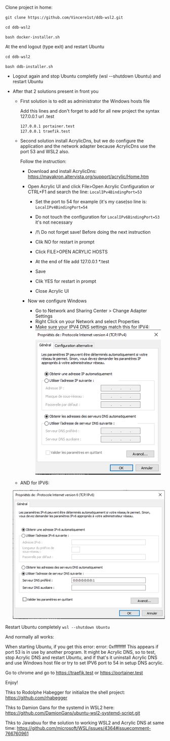 Clone project in home:

`git clone https://github.com/Vincere1st/ddb-wsl2.git`

`cd ddb-wsl2`

`bash docker-installer.sh`

At the end logout (type exit) and restart Ubuntu

`cd ddb-wsl2`

`bash ddb-installer.sh`

- Logout again and stop Ubuntu completly (wsl --shutdown Ubuntu) and restart Ubuntu

- After that 2 solutions present in front you

  - First solution is to edit as administrator the Windows hosts file
    
    Add this lines and don't forget to add for all new project the syntax 127.0.0.1 url <name-project>.test  
    
        127.0.0.1 portainer.test
        127.0.0.1 traefik.test
    
  - Second solution install AcrylicDns, but we do configure the application and the network adapter because AcrylicDns use the port 53 and WSL2 also.
    
    Follow the instruction:
    - Download and install AcrylicDns: https://mayakron.altervista.org/support/acrylic/Home.htm
    
    - Open Acrylic UI
    and click File>Open Acrylic Configuration or CTRL+F1
    and search the line: `LocalIPv4BindingPort=53` 
    
        - Set the port to 54 for example (it's my case)so line is:
    `LocalIPv4BindingPort=54`
    
        - Do not touch the configuration for `LocalIPv6BindingPort=53` it's not necessary
        - /!\ Do not forget save! Before doing the next instruction
        - Clik NO for restart in prompt
        - Click FILE>OPEN ACRYLIC HOSTS
        - At the end of file add 127.0.0.1 *.test
        - Save
        - Clik YES for restart in prompt
        - Close Acrylic UI
    
    - Now we configure Windows 
        - Go to Network and Sharing Center > Change Adapter Settings
        - Right Click on your Network and select Properties 
        - Make sure your IPV4 DNS settings match this for IPV4:
    ![img.png](screen/ipv4.png)
          

  - AND for IPV6:
  

  ![img.png](screen/ipv6.png)

Restart Ubuntu completely `wsl --shutdown Ubuntu`

And normally all works: 

When starting Ubuntu, if you get this error: error: 0xffffffff This appears if port 53 is in use by another program. It might be Acrylic DNS, so to test, stop Acrylic DNS and restart Ubuntu, and if that's it uninstall Acrylic DNS and use Windows host file or try to set IPV6 port to 54 in setup DNS acrylic.


Go to chrome and go to https://traefik.test or https://portainer.test

Enjoy!

Thks to Rodolphe Habegger for initialize the shell project: https://github.com/rhabegger

Thks to Damion Gans for the systemd in WSL2 here:  https://github.com/DamionGans/ubuntu-wsl2-systemd-script.git

Thks to Jawabuu for the solution to working WSL2 and Acrylic DNS at same time:
https://github.com/microsoft/WSL/issues/4364#issuecomment-766760961
